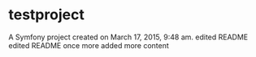 testproject
===========

A Symfony project created on March 17, 2015, 9:48 am.
edited README
edited README once more
added more content